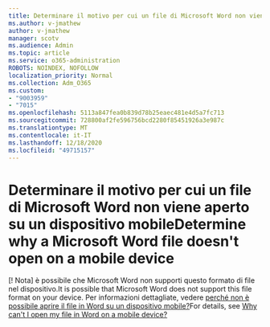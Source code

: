 ```yaml
---
title: Determinare il motivo per cui un file di Microsoft Word non viene aperto su un dispositivo mobile
ms.author: v-jmathew
author: v-jmathew
manager: scotv
ms.audience: Admin
ms.topic: article
ms.service: o365-administration
ROBOTS: NOINDEX, NOFOLLOW
localization_priority: Normal
ms.collection: Adm_O365
ms.custom:
- "9003959"
- "7015"
ms.openlocfilehash: 5113a847fea0b839d78b25eaec481e4d5a7fc713
ms.sourcegitcommit: 728800af2fe596756bcd2280f85451926a3e987c
ms.translationtype: MT
ms.contentlocale: it-IT
ms.lasthandoff: 12/18/2020
ms.locfileid: "49715157"
---
```

# <a name="determine-why-a-microsoft-word-file-doesnt-open-on-a-mobile-device"></a><span data-ttu-id="a3451-102">Determinare il motivo per cui un file di Microsoft Word non viene aperto su un dispositivo mobile</span><span class="sxs-lookup"><span data-stu-id="a3451-102">Determine why a Microsoft Word file doesn't open on a mobile device</span></span>

<span data-ttu-id="a3451-103">[! Nota] è possibile che Microsoft Word non supporti questo formato di file nel dispositivo.</span><span class="sxs-lookup"><span data-stu-id="a3451-103">It is possible that Microsoft Word does not support this file format on your device.</span></span> <span data-ttu-id="a3451-104">Per informazioni dettagliate, vedere [perché non è possibile aprire il file in Word su un dispositivo mobile?](https://go.microsoft.com/fwlink/?linkid=2135663)</span><span class="sxs-lookup"><span data-stu-id="a3451-104">For details, see [Why can't I open my file in Word on a mobile device?](https://go.microsoft.com/fwlink/?linkid=2135663)</span></span>
